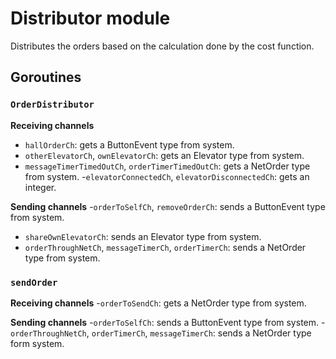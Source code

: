 # Distributor module
Distributes the orders based on the calculation done by the cost function.

## Goroutines
### `OrderDistributor`
**Receiving channels**
- `hallOrderCh`: gets a ButtonEvent type from system.
- `otherElevatorCh`, `ownElevatorCh`: gets an Elevator type from system.
- `messageTimerTimedOutCh`, `orderTimerTimedOutCh`: gets a NetOrder type from system.
-`elevatorConnectedCh`, `elevatorDisconnectedCh`: gets an integer.

**Sending channels**
-`orderToSelfCh`, `removeOrderCh`: sends a ButtonEvent type from system.
- `shareOwnElevatorCh`: sends an Elevator type from system.
- `orderThroughNetCh`, `messageTimerCh`, `orderTimerCh`: sends a NetOrder type from system.

### `sendOrder`
**Receiving channels**
-`orderToSendCh`: gets a NetOrder type from system.

**Sending channels**
-`orderToSelfCh`: sends a ButtonEvent type from system.
-`orderThroughNetCh`, `orderTimerCh`, `messageTimerCh`: sends a NetOrder type form system.
